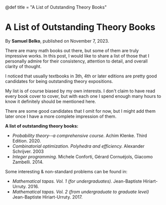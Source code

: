 @def title = "A List of Outstanding Theory Books"

# A List of Outstanding Theory Books

By **Samuel Belko**, published on November 7, 2023.

There are many math books out there, but some of them are truly impressive works. In this post, I would like to share a list of those that I personally admire for their consistency, attention to detail, and overall clarity of thought. 

I noticed that usually textbooks in 3th, 4th or later editions are pretty good candidates for being outstanding theory expositions.

My list is of course biased by my own interests. I don't claim to have read every book cover to cover, but with each one I spend enough many hours to know it definitely should be mentioned here.

There are some good candidates that I omit for now, but I might add them later once I have a more complete impression of them.

**A list of outstanding theory books:**

- *Probability theory--a comprehensive course.* Achim Klenke. Third Edition. 2020.
- *Combinatorial optimization. Polyhedra and efficiency.* Alexander Schrijver. 2003
- *Integer programming.*  Michele Conforti, Gérard Cornuéjols, Giacomo Zambelli. 2014.

Some interesting & non-standard problems can be found in:

- *Mathematical tapas. Vol. 1 (for undergraduates).* Jean-Baptiste Hiriart-Urruty. 2016.
- *Mathematical tapas. Vol. 2 (from undergraduate to graduate level)* Jean-Baptiste Hiriart-Urruty. 2017.